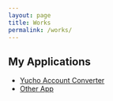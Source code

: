 ```yaml
---
layout: page
title: Works
permalink: /works/
---
```


## My Applications

- [Yucho Account Converter](/works/yucho-account-converter)
- [Other App](/works/other-app)